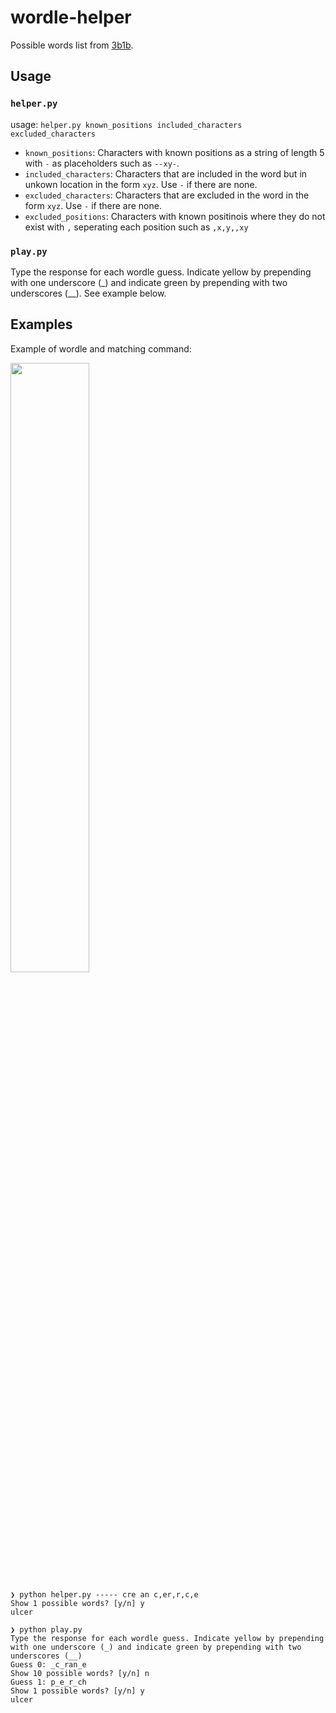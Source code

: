# wordle-helper

Possible words list from [3b1b](https://github.com/3b1b/videos/tree/master/_2022/wordle).

## Usage

### `helper.py`

usage: `helper.py known_positions included_characters excluded_characters`

- `known_positions`: Characters with known positions as a string of length 5 with `-` as placeholders such as `--xy-`.
- `included_characters`: Characters that are included in the word but in unkown location in the form `xyz`. Use `-` if there are none.
- `excluded_characters`: Characters that are excluded in the word in the form `xyz`. Use `-` if there are none.
- `excluded_positions`: Characters with known positinois where they do not exist with `,` seperating each position such as `,x,y,,xy`

### `play.py`

Type the response for each wordle guess. Indicate yellow by prepending with one underscore (_) and indicate green by prepending with two underscores (__). See example below.

## Examples

Example of wordle and matching command:

<img src="https://user-images.githubusercontent.com/53503018/153552829-753d0ffd-82ac-4fc2-8e89-19a4a796104c.jpeg" width="50%"></img>

```
❯ python helper.py ----- cre an c,er,r,c,e
Show 1 possible words? [y/n] y
ulcer
```

```
❯ python play.py
Type the response for each wordle guess. Indicate yellow by prepending with one underscore (_) and indicate green by prepending with two underscores (__)
Guess 0: _c_ran_e
Show 10 possible words? [y/n] n
Guess 1: p_e_r_ch
Show 1 possible words? [y/n] y
ulcer
```
